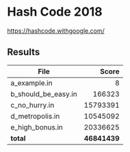 Hash Code 2018
==============

<https://hashcode.withgoogle.com/>

Results
-------

| File                | Score        |
| ------------------- | -----------: |
| a_example.in        |            8 |
| b_should_be_easy.in |       166323 |
| c_no_hurry.in       |     15793391 |
| d_metropolis.in     |     10545092 |
| e_high_bonus.in     |     20336625 |
| **total**           | **46841439** |
